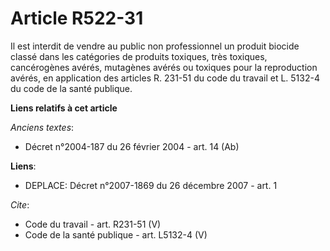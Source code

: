 # Article R522-31

Il est interdit de vendre au public non professionnel un produit biocide classé dans les catégories de produits toxiques,
très toxiques, cancérogènes avérés, mutagènes avérés ou toxiques pour la reproduction avérés, en application des articles R.
231-51 du code du travail et L. 5132-4 du code de la santé publique.

**Liens relatifs à cet article**

_Anciens textes_:

  - Décret n°2004-187 du 26 février 2004 - art. 14 (Ab)

**Liens**:

  - DEPLACE: Décret n°2007-1869 du 26 décembre 2007 - art. 1

_Cite_:

  - Code du travail - art. R231-51 (V)
  - Code de la santé publique - art. L5132-4 (V)
